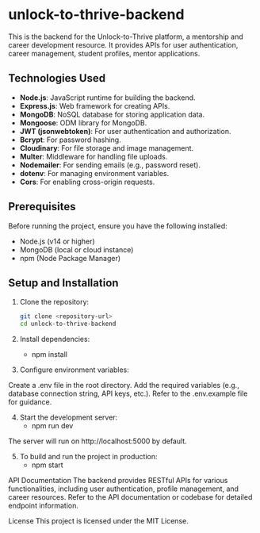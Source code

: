 ﻿# unlock-to-thrive-backend


This is the backend for the Unlock-to-Thrive platform, a mentorship and career development resource. It provides APIs for user authentication, career management, student profiles, mentor applications.

## Technologies Used

- **Node.js**: JavaScript runtime for building the backend.
- **Express.js**: Web framework for creating APIs.
- **MongoDB**: NoSQL database for storing application data.
- **Mongoose**: ODM library for MongoDB.
- **JWT (jsonwebtoken)**: For user authentication and authorization.
- **Bcrypt**: For password hashing.
- **Cloudinary**: For file storage and image management.
- **Multer**: Middleware for handling file uploads.
- **Nodemailer**: For sending emails (e.g., password reset).
- **dotenv**: For managing environment variables.
- **Cors**: For enabling cross-origin requests.

## Prerequisites

Before running the project, ensure you have the following installed:

- Node.js (v14 or higher)
- MongoDB (local or cloud instance)
- npm (Node Package Manager)

## Setup and Installation

1. Clone the repository:

   ```bash
   git clone <repository-url>
   cd unlock-to-thrive-backend

2.  Install dependencies:
    * npm install

3. Configure environment variables:

Create a .env file in the root directory.
Add the required variables (e.g., database connection string, API keys, etc.). Refer to the .env.example file for guidance.

4. Start the development server:
    * npm run dev

The server will run on http://localhost:5000 by default.

5. To build and run the project in production:
   * npm start

API Documentation
The backend provides RESTful APIs for various functionalities, including user authentication, profile management, and career resources. Refer to the API documentation or codebase for detailed endpoint information.

License
This project is licensed under the MIT License.
